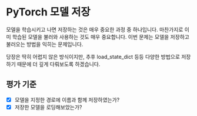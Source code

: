 # PyTorch 모델 저장
모델을 학습시키고 나면 저장하는 것은 매우 중요한 과정 중 하나입니다. 마찬가지로 이미 학습된 모델을 불러와 사용하는 것도 매우 중요합니다. 이번 문제는 모델을 저장하고 불러오는 방법을 익히는 문제입니다.

당장은 딱히 어렵지 않은 방식이지만, 추후 load_state_dict 등등 다양한 방법으로 저장하기 때문에 더 깊게 다뤄보도록 하겠습니다.

## 평가 기준
- [x] 모델을 지정한 경로에 이름과 함께 저장하였는가?
- [x] 저장한 모델을 로딩해보았는가?